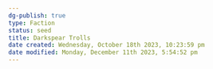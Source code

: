 ```yaml
---
dg-publish: true
type: Faction
status: seed
title: Darkspear Trolls
date created: Wednesday, October 18th 2023, 10:23:59 pm
date modified: Monday, December 11th 2023, 5:54:52 pm
---
```


